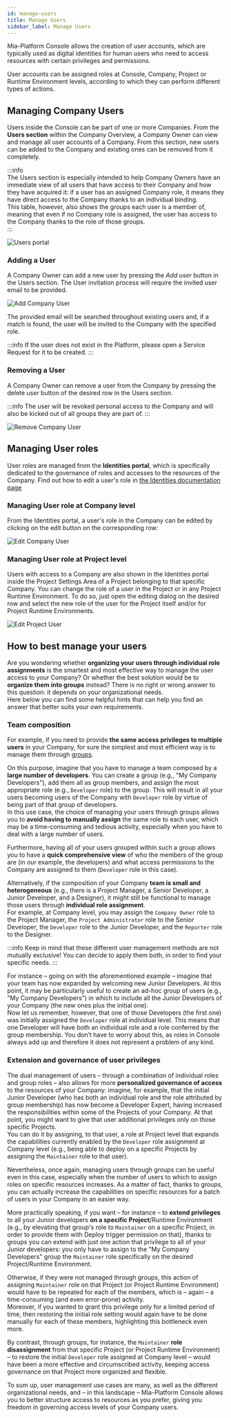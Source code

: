 ```yaml
---
id: manage-users
title: Manage Users
sidebar_label: Manage Users
---
```


Mia-Platform Console allows the creation of user accounts, which are typically used as digital identities for human users who need to access resources with certain privileges and permissions.

User accounts can be assigned roles at Console, Company, Project or Runtime Environment levels, according to which they can perform different types of actions.

## Managing Company Users

Users inside the Console can be part of one or more Companies. From the **Users section** within the Company Overview, a Company Owner can view and manage all user accounts of a Company. From this section, new users can be added to the Company and existing ones can be removed from it completely.

:::info  
The Users section is especially intended to help Company Owners have an immediate view of all users that have access to their Company and how they have acquired it: if a user has an assigned Company role, it means they have direct access to the Company thanks to an individual binding.  
This table, however, also shows the groups each user is a member of, meaning that even if no Company role is assigned, the user has access to the Company thanks to the role of those groups.  
:::

![Users portal](./img/manage-users/users-portal.png)

### Adding a User

A Company Owner can add a new user by pressing the *Add user* button in the Users section. The User invitation process will require the invited user email to be provided.

<div style={{display: 'flex', justifyContent: 'center'}}>
  <div style={{display: 'flex', width: '600px'}}>

![Add Company User](./img/manage-users/add-user.png)

  </div>
</div>

The provided email will be searched throughout existing users and, if a match is found, the user will be invited to the Company with the specified role.

:::info
If the user does not exist in the Platform, please open a Service Request for it to be created.
:::

### Removing a User

A Company Owner can remove a user from the Company by pressing the delete user button of the desired row in the Users section. 

:::info 
The user will be revoked personal access to the Company and will also be kicked out of all groups they are part of.
:::

<div style={{display: 'flex', justifyContent: 'center'}}>
  <div style={{display: 'flex', width: '600px'}}>

![Remove Company User](./img/manage-users/remove-user.png)

  </div>
</div>

## Managing User roles

User roles are managed from the **Identities portal**, which is specifically dedicated to the governance of roles and accesses to the resources of the Company. Find out how to edit a user's role in [the Identities documentation page](/development_suite/identity-and-access-management/manage-identities.md)

### Managing User role at Company level

From the Identities portal, a user's role in the Company can be edited by clicking on the edit button on the corresponding row:

<div style={{display: 'flex', justifyContent: 'center'}}>
  <div style={{display: 'flex', width: '600px'}}>

![Edit Company User](./img/manage-identities/edit_company_user.png)

  </div>
</div>

### Managing User role at Project level

Users with access to a Company are also shown in the Identities portal inside the Project Settings Area of a Project belonging to that specific Company.
You can change the role of a user in the Project or in any Project Runtime Environment. To do so, just open the editing dialog on the desired row and select the new role of the user for the Project itself and/or for Project Runtime Environments.

<div style={{display: 'flex', justifyContent: 'center'}}>
  <div style={{display: 'flex', width: '600px'}}>

![Edit Project User](./img/manage-identities/edit_at_project_level.png)

  </div>
</div>

## How to best manage your users

Are you wondering whether **organizing your users through individual role assignments** is the smartest and most effective way to manage the user access to your Company? Or whether the best solution would be to **organize them into groups** instead?
There is no right or wrong answer to this question: it depends on your organizational needs.  
Here below you can find some helpful hints that can help you find an answer that better suits your own requirements.

### Team composition

For example, if you need to provide **the same access privileges to multiple users** in your Company, for sure the simplest and most efficient way is to manage them through [groups](/development_suite/identity-and-access-management/manage-groups.md).  

On this purpose, imagine that you have to manage a team composed by a **large number of developers**. You can create a group (e.g., "My Company Developers"), add them all as group members, and assign the most appropriate role (e.g., `Developer` role) to the group. This will result in all your users becoming users of the Company with `Developer` role by virtue of being part of that group of developers.  
In this use case, the choice of managing your users through groups allows you to **avoid having to manually assign** the same role to each user, which may be a time-consuming and tedious activity, especially when you have to deal with a large number of users.  

Furthermore, having all of your users grouped within such a group allows you to have a **quick comprehensive view** of who the members of the group are (in our example, the developers) and what access permissions to the Company are assigned to them (`Developer` role in this case).

Alternatively, if the composition of your Company **team is small and heterogeneous** (e.g., there is a Project Manager, a Senior Developer, a Junior Developer, and a Designer), it might still be functional to manage those users through **individual role assignment**.  
For example, at Company level, you may assign the `Company Owner` role to the Project Manager, the `Project Administrator` role to the Senior Developer, the `Developer` role to the Junior Developer, and the `Reporter` role to the Designer. 

:::info 
Keep in mind that these different user management methods are not mutually exclusive! You can decide to apply them both, in order to find your specific needs. 
:::

For instance – going on with the aforementioned example – imagine that your team has now expanded by welcoming new Junior Developers. At this point, it may be particularly useful to create an ad-hoc group of users (e.g., "My Company Developers") in which to include all the Junior Developers of your Company (the new ones plus the initial one).  
Now let us remember, however, that one of those Developers (the first one) was initially assigned the `Developer` role at individual level. This means that one Developer will have both an individual role and a role conferred by the group membership. You don’t have to worry about this, as roles in Console always add up and therefore it does not represent a problem of any kind.

### Extension and governance of user privileges

The dual management of users – through a combination of individual roles and group roles – also allows for more **personalized governance of access** to the resources of your Company: imagine, for example, that the initial Junior Developer (who has both an individual role and the role attributed by group membership) has now become a Developer Expert, having increased the responsibilities within some of the Projects of your Company. At that point, you might want to give that user additional privileges only on those specific Projects.  
You can do it by assigning, to that user, a role at Project level that expands the capabilities currently enabled by the `Developer` role assignment at Company level (e.g., being able to deploy on a specific Projects by assigning the `Maintainer` role to that user).

Nevertheless, once again, managing users through groups can be useful even in this case, especially when the number of users to which to assign roles on specific resources increases. As a matter of fact, thanks to groups, you can actually increase the capabilities on specific resources for a batch of users in your Company in an easier way.

More practically speaking, if you want – for instance – to **extend privileges** to all your Junior developers **on a specific Project**/Runtime Environment (e.g., by elevating that group's role to `Maintainer` on a specific Project, in order to provide them with Deploy trigger permission on that), thanks to groups you can extend with just one action that privilege to all of your Junior developers: you only have to assign to the "My Company Developers" group the `Maintainer` role specifically on the desired Project/Runtime Environment.

Otherwise, if they were not managed through groups, this action of assigning `Maintainer` role on that Project (or Project Runtime Environment) would have to be repeated for each of the members, which is – again – a time-consuming (and even error-prone) activity.  
Moreover, if you wanted to grant this privilege only for a limited period of time, then restoring the initial role setting would again have to be done manually for each of these members, highlighting this bottleneck even more.

By contrast, through groups, for instance, the `Maintainer` **role disassignment** from that specific Project (or Project Runtime Environment) – to restore the initial `Developer` role assigned at Company level – would have been a more effective and circumscribed activity, keeping access governance on that Project more organized and flexible.

To sum up, user management use cases are many, as well as the different organizational needs, and – in this landscape – Mia-Platform Console allows you to better structure access to resources as you prefer, giving you freedom in governing access levels of your Company users.